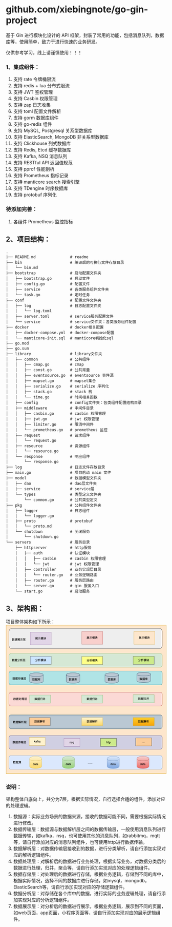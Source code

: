 # github.com/xiebingnote/go-gin-project

基于 Gin 进行模块化设计的 API 框架，封装了常用的功能，包括消息队列，数据库等，使用简单，致力于进行快速的业务研发。

仅供参考学习，线上请谨慎使用！！！

### 1、集成组件：

1. 支持 rate 令牌桶限流
2. 支持 redis + lua 分布式限流
3. 支持 JWT 鉴权管理
4. 支持 Casbin 权限管理
5. 支持 zap 日志收集
6. 支持 toml 配置文件解析
7. 支持 gorm 数据库组件
8. 支持 go-redis 组件
9. 支持 MySQL, Postgresql 关系型数据库
10. 支持 ElasticSearch, MongoDB 非关系型数据库
11. 支持 Clickhouse 列式数据库
12. 支持 Redis, Etcd 缓存数据库
13. 支持 Kafka, NSQ 消息队列
14. 支持 RESTful API 返回值规范
15. 支持 pprof 性能剖析
16. 支持 Prometheus 指标记录
17. 支持 manticore search 搜索引擎
18. 支持 TDengine 时序数据库
19. 支持 protobuf 序列化

### 待添加完善：

1. 各组件 Prometheus 监控指标

## 2、项目结构：
    .
    ├── README.md               # readme
    ├── bin                     # 编译后的可执行文件存放目录    
    │   └── bin.md
    ├── bootstrap               # 启动配置文件夹
    │   ├── bootstrap.go        # 启动文件
    │   ├── config.go           # 配置文件
    │   ├── service             # 各类服务组件文件夹
    │   └── task.go             # 定时任务
    ├── conf                    # 配置文件文件夹
    │   ├── log                 # 日志配置文件夹
    │   │   └── log.toml
    │   ├── server.toml         # service服务配置文件
    │   └── service             # service文件夹：各类服务组件配置
    ├── docker                  # docker相关配置
    │   ├── docker-compose.yml  # docker-compose配置
    │   └── manticore-init.sql  # manticore初始化sql
    ├── go.mod
    ├── go.sum
    ├── library                 # library文件夹
    │   ├── common              # 公共组件
    │   │   ├── cmap.go         # cmap
    │   │   ├── const.go        # 公共常量
    │   │   ├── eventsource.go  # eventsource 事件源
    │   │   ├── mapset.go       # mapset集合
    │   │   ├── serialize.go    # serialize 序列化
    │   │   ├── stack.go        # stack 栈
    │   │   └── time.go         # 时间相关函数
    │   ├── config              # config文件夹：各类组件配置结构目录
    │   ├── middleware          # 中间件目录
    │   │   ├── casbin.go       # casbin 权限管理
    │   │   ├── jwt.go          # jwt 权限管理
    │   │   ├── limiter.go      # 限流中间件
    │   │   └── prometheus.go   # prometheus 监控
    │   ├── request             # 请求组件
    │   │   └── request.go
    │   ├── resource            # 资源组件
    │   │   └── resource.go
    │   └── response            # 响应组件
    │       └── response.go
    ├── log                     # 日志文件存放目录
    ├── main.go                 # 项目启动 main 文件
    ├── model                   # 数据模型文件夹
    │   ├── dao                 # dao层文件夹
    │   ├── service             # service层
    │   └── types               # 类型定义文件夹
    │       └── common.go       # 公共类型定义
    ├── pkg                     # 公共组件文件夹
    │   ├── logger              # 日志组件
    │   │   └── logger.go
    │   ├── proto               # protobuf
    │   │   └── proto.md
    │   └── shutdown            # 关闭服务
    │       └── shutdown.go
    └── servers                 # 服务目录
        ├── httpserver          # http服务
        │   ├── auth            # 认证模块
        │   │   ├── casbin      # casbin 权限管理
        │   │   └── jwt         # jwt 权限管理
        │   ├── controller      # 业务实现层目录
        │   │   └── router.go   # 业务逻辑路由
        │   ├── router.go       # 服务层路由
        │   └── server.go       # gin 服务入口
        └── start.go            # 启动服务

## 3、架构图：

项目整体架构如下所示：
![img.png](img.png)

### 说明：

架构整体自底向上，共分为7层，根据实际情况，自行选择合适的组件，添加对应的处理逻辑。

1. 数据源：实际业务场景的数据来源，接收的数据可能不同，需要根据实际情况进行修改。
2. 数据传输层：数据源与数据解析层之间的数据传输层，一般使用消息队列进行数据传输，如kafka，nsq，也可使用其他的消息队列，如rabbitmq，mqtt等，请自行添加对应的消息队列组件，也可使用http进行数据传输。
3. 数据解析层：对数据传输层接收到的数据，进行分类解析，请自行添加实现对应的解析逻辑组件。
4. 数据处理层：对解析后的数据进行业务处理，根据实际业务，对数据分类后的数据进行处理，归并，聚合等，请自行添加实现对应的处理逻辑组件。
5. 数据存储层：对处理后的数据进行存储，根据业务逻辑，存储到不同的库中，根据实际情况，选择不同的数据库进行存储，如mysql，mongodb，ElasticSearch等，请自行添加实现对应的存储逻辑组件。
6. 数据分析层：对存储在各个库中的数据，进行实际的业务逻辑处理，请自行添加实现对应的分析逻辑组件。
7. 数据展示层：对分析后的数据进行展示，根据业务逻辑，展示到不同的页面，如web页面，app页面，小程序页面等，请自行添加实现对应的展示逻辑组件。